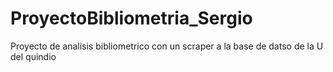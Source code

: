 # ProyectoBibliometria_Sergio
Proyecto de analisis bibliometrico con un scraper a la base de datso de la U del quindio
